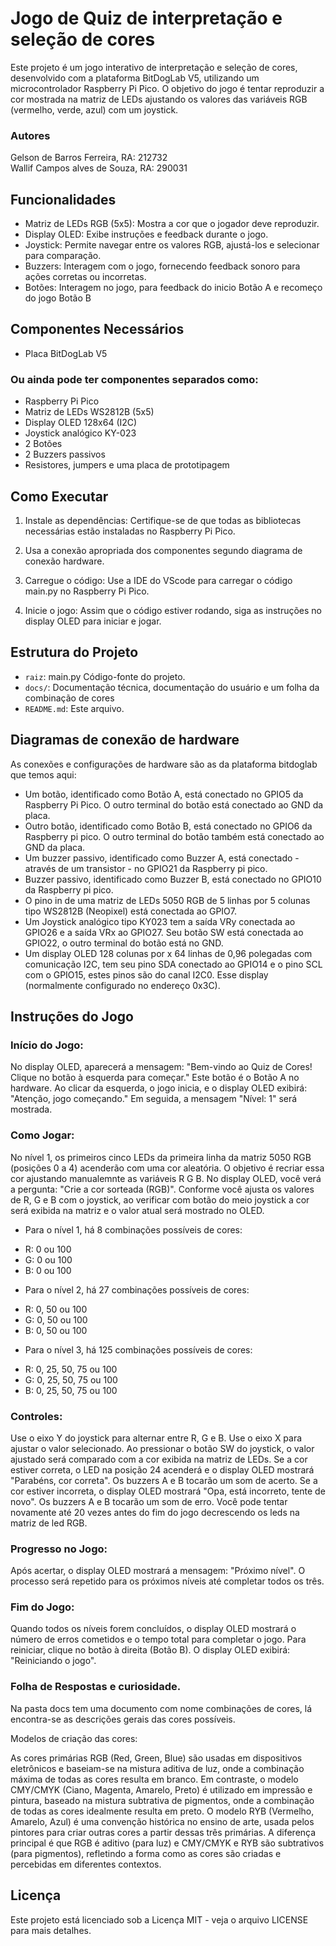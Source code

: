# Jogo de Quiz de interpretação e seleção de cores

Este projeto é um jogo interativo de interpretação e seleção de cores, desenvolvido com a plataforma BitDogLab V5, utilizando um microcontrolador Raspberry Pi Pico. O objetivo do jogo é tentar reproduzir a cor mostrada na matriz de LEDs ajustando os valores das variáveis RGB (vermelho, verde, azul) com um joystick.

### Autores

Gelson de Barros Ferreira, RA: 212732  
Wallif Campos alves de Souza, RA: 290031

## Funcionalidades

- Matriz de LEDs RGB (5x5): Mostra a cor que o jogador deve reproduzir.
- Display OLED: Exibe instruções e feedback durante o jogo.
- Joystick: Permite navegar entre os valores RGB, ajustá-los e selecionar para comparação.
- Buzzers: Interagem com o jogo, fornecendo feedback sonoro para ações corretas ou incorretas.
- Botões: Interagem no jogo, para feedback do inicio Botão A e recomeço do jogo Botão B

## Componentes Necessários
- Placa BitDogLab V5
  
### Ou ainda pode ter componentes separados como:
  - Raspberry Pi Pico
  - Matriz de LEDs WS2812B (5x5)
  - Display OLED 128x64 (I2C)
  - Joystick analógico KY-023
  - 2 Botões
  - 2 Buzzers passivos
  - Resistores, jumpers e uma placa de prototipagem

## Como Executar

1. Instale as dependências: Certifique-se de que todas as bibliotecas necessárias estão instaladas no Raspberry Pi Pico.

2. Usa a conexão apropriada dos componentes segundo diagrama de conexão hardware.

3. Carregue o código: Use a IDE do VScode para carregar o código main.py no Raspberry Pi Pico.

4. Inicie o jogo: Assim que o código estiver rodando, siga as instruções no display OLED para iniciar e jogar.

## Estrutura do Projeto

- `raiz`: main.py Código-fonte do projeto.
- `docs/`: Documentação técnica, documentação do usuário e um folha da combinação de cores
- `README.md`: Este arquivo.
  
## Diagramas de conexão de hardware
As conexões e configurações de hardware são as da plataforma bitdoglab que temos aqui:
- Um botão, identificado como Botão A, está conectado no GPIO5 da Raspberry Pi Pico. O outro terminal do botão está conectado ao GND da placa. 
- Outro botão, identificado como Botão B, está conectado no GPIO6 da Raspberry pi pico. O outro terminal do botão também está conectado ao GND da placa.
- Um buzzer passivo, identificado como Buzzer A, está conectado - através de um transistor - no GPIO21 da Raspberry pi pico.
- Buzzer passivo, identificado como Buzzer B, está conectado no GPIO10 da Raspberry pi pico.
- O pino in de uma matriz de LEDs 5050 RGB de 5 linhas por 5 colunas tipo WS2812B (Neopixel) está conectada ao GPIO7. 
- Um Joystick analógico tipo KY023 tem a saída VRy conectada ao GPIO26 e a saída VRx ao GPIO27. Seu botão SW está conectada ao GPIO22, o outro terminal do botão está no GND. 
- Um display OLED 128 colunas por  x 64 linhas de 0,96 polegadas com comunicação I2C, tem seu pino SDA conectado ao GPIO14 e o pino SCL com o GPIO15, estes pinos são do canal I2C0. Esse display (normalmente configurado no endereço 0x3C).

## Instruções do Jogo 

### Início do Jogo:

No display OLED, aparecerá a mensagem: "Bem-vindo ao Quiz de Cores! Clique no botão à esquerda para começar." Este botão é o Botão A no hardware.
Ao clicar da esquerda, o jogo inicia, e o display OLED exibirá: "Atenção, jogo começando." Em seguida, a mensagem "Nível: 1" será mostrada.

### Como Jogar:

No nível 1, os primeiros cinco LEDs da primeira linha da matriz 5050 RGB (posições 0 a 4) acenderão com uma cor aleatória. O objetivo é recriar essa cor ajustando manualemnte as variáveis R G B.
No display OLED, você verá a pergunta: "Crie a cor sorteada (RGB)". Conforme você ajusta os valores de R, G e B com o joystick, ao verificar com botão do meio joystick a cor será exibida na matriz e o valor atual será mostrado no OLED.
- Para o nível 1, há 8 combinações possíveis de cores:
* R: 0 ou 100
* G: 0 ou 100
* B: 0 ou 100
- Para o nível 2, há 27 combinações possíveis de cores:
* R: 0, 50 ou 100
* G: 0, 50 ou 100
* B: 0, 50 ou 100
- Para o nível 3, há 125 combinações possíveis de cores:
* R: 0, 25, 50, 75 ou 100
* G: 0, 25, 50, 75 ou 100
* B: 0, 25, 50, 75 ou 100

### Controles:

Use o eixo Y do joystick para alternar entre R, G e B. Use o eixo X para ajustar o valor selecionado.
Ao pressionar o botão SW do joystick, o valor ajustado será comparado com a cor exibida na matriz de LEDs.
Se a cor estiver correta, o LED na posição 24 acenderá e o display OLED mostrará "Parabéns, cor correta". Os buzzers A e B tocarão um som de acerto.
Se a cor estiver incorreta, o display OLED mostrará "Opa, está incorreto, tente de novo". Os buzzers A e B tocarão um som de erro. Você pode tentar novamente até 20 vezes antes do fim do jogo decrescendo os leds na matriz de led RGB.

### Progresso no Jogo:

Após acertar, o display OLED mostrará a mensagem: "Próximo nível".
O processo será repetido para os próximos níveis até completar todos os três.

### Fim do Jogo:

Quando todos os níveis forem concluídos, o display OLED mostrará o número de erros cometidos e o tempo total para completar o jogo.
Para reiniciar, clique no botão à direita (Botão B). O display OLED exibirá: "Reiniciando o jogo".

### Folha de Respostas e curiosidade. 
Na pasta docs tem uma documento com nome combinações de cores, lá encontra-se as descrições gerais das cores possíveis.

Modelos de criação das cores: 

As cores primárias RGB (Red, Green, Blue) são usadas em dispositivos eletrônicos e baseiam-se na mistura aditiva de luz, onde a combinação máxima de todas as cores resulta em branco. Em contraste, o modelo CMY/CMYK (Ciano, Magenta, Amarelo, Preto) é utilizado em impressão e pintura, baseado na mistura subtrativa de pigmentos, onde a combinação de todas as cores idealmente resulta em preto. O modelo RYB (Vermelho, Amarelo, Azul) é uma convenção histórica no ensino de arte, usada pelos pintores para criar outras cores a partir dessas três primárias. A diferença principal é que RGB é aditivo (para luz) e CMY/CMYK e RYB são subtrativos (para pigmentos), refletindo a forma como as cores são criadas e percebidas em diferentes contextos.

## Licença

Este projeto está licenciado sob a Licença MIT - veja o arquivo LICENSE para mais detalhes.
